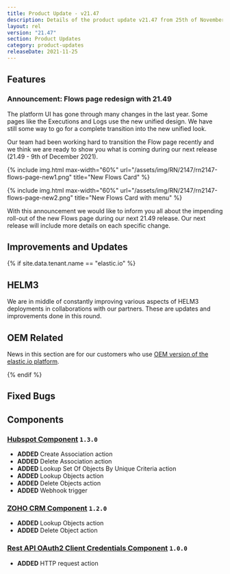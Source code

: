 ```yaml
---
title: Product Update - v21.47
description: Details of the product update v21.47 from 25th of November 2021.
layout: rel
version: "21.47"
section: Product Updates
category: product-updates
releaseDate: 2021-11-25
---
```


## Features

### Announcement: Flows page redesign with 21.49

The platform UI has gone through many changes in the last year. Some pages like
the Executions and Logs use the new unified design. We have still some way to go
for a complete transition into the new unified look.

Our team had been working hard to transition the Flow page recently and we think
we are ready to show you what is coming during our next release
(21.49 - 9th of December 2021).

{% include img.html max-width="60%" url="/assets/img/RN/2147/rn2147-flows-page-new1.png" title="New Flows Card" %}

{% include img.html max-width="60%" url="/assets/img/RN/2147/rn2147-flows-page-new2.png" title="New Flows Card with menu" %}

With this announcement we would like to inform you all about the impending roll-out
of the new Flows page during our next 21.49 release. Our next release will include
more details on each specific change.

## Improvements and Updates


{% if site.data.tenant.name == "elastic.io" %}

## HELM3

We are in middle of constantly improving various aspects of HELM3 deployments in
collaborations with our partners. These are updates and improvements done in
this round.


## OEM Related

News in this section are for our customers who use
[OEM version of the elastic.io platform](https://www.elastic.io/saas-embedded-integration/).



{% endif %}

## Fixed Bugs


## Components

### [Hubspot Component](/components/hubspot/) `1.3.0`


*   **ADDED** Create Association action
*   **ADDED** Delete Association action
*   **ADDED** Lookup Set Of Objects By Unique Criteria action
*   **ADDED** Lookup Objects action
*   **ADDED** Delete Objects action
*   **ADDED** Webhook trigger

### [ZOHO CRM Component](/components/zoho-crm/) `1.2.0`

*   **ADDED** Lookup Objects action
*   **ADDED** Delete Object action

### [Rest API OAuth2 Client Credentials Component](TODO) `1.0.0`

*   **ADDED** HTTP request action
